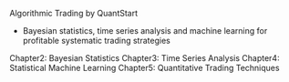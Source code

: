 Algorithmic Trading by QuantStart

- Bayesian statistics, time series analysis and machine learning for profitable systematic trading strategies

Chapter2: Bayesian Statistics
Chapter3: Time Series Analysis
Chapter4: Statistical Machine Learning 
Chapter5: Quantitative Trading Techniques